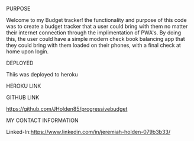 PURPOSE

Welcome to my Budget tracker! the functionality and purpose of this code was to create a budget tracker that a user could bring with them no matter their internet connection through the implimentation of PWA's. By doing this, the user could have a simple modern check book balancing app that they could bring with them loaded on their phones, with a final check at home upon login.

DEPLOYED

Thiis was deployed to heroku

HEROKU LINK



GITHUB LINK

https://github.com/JHolden85/progressivebudget

MY CONTACT INFORMATION

Linked-In:https://www.linkedin.com/in/jeremiah-holden-079b3b33/